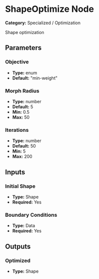 
# ShapeOptimize Node

**Category:** Specialized / Optimization

Shape optimization

## Parameters


### Objective
- **Type:** enum
- **Default:** "min-weight"





### Morph Radius
- **Type:** number
- **Default:** 5
- **Min:** 0.5
- **Max:** 50



### Iterations
- **Type:** number
- **Default:** 50
- **Min:** 5
- **Max:** 200



## Inputs


### Initial Shape
- **Type:** Shape
- **Required:** Yes



### Boundary Conditions
- **Type:** Data
- **Required:** Yes



## Outputs


### Optimized
- **Type:** Shape




